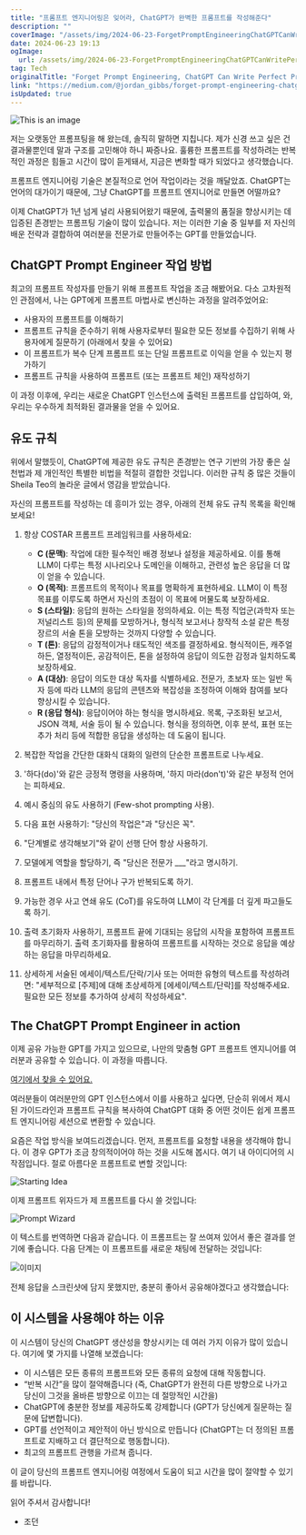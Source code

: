 ```yaml
---
title: "프롬프트 엔지니어링은 잊어라, ChatGPT가 완벽한 프롬프트를 작성해준다"
description: ""
coverImage: "/assets/img/2024-06-23-ForgetPromptEngineeringChatGPTCanWritePerfectPromptsforYou_0.png"
date: 2024-06-23 19:13
ogImage:
  url: /assets/img/2024-06-23-ForgetPromptEngineeringChatGPTCanWritePerfectPromptsforYou_0.png
tag: Tech
originalTitle: "Forget Prompt Engineering, ChatGPT Can Write Perfect Prompts for You"
link: "https://medium.com/@jordan_gibbs/forget-prompt-engineering-chatgpt-can-write-perfect-prompts-for-you-6ad21c4cfa99"
isUpdated: true
---
```


![This is an image](/assets/img/2024-06-23-ForgetPromptEngineeringChatGPTCanWritePerfectPromptsforYou_0.png)

저는 오랫동안 프롬프팅을 해 왔는데, 솔직히 말하면 지칩니다. 제가 신경 쓰고 싶은 건 결과물뿐인데 말과 구조를 고민해야 하니 짜증나요. 훌륭한 프롬프트를 작성하려는 반복적인 과정은 힘들고 시간이 많이 듣게돼서, 지금은 변화할 때가 되었다고 생각했습니다.

프롬프트 엔지니어링 기술은 본질적으로 언어 작업이라는 것을 깨달았죠. ChatGPT는 언어의 대가이기 때문에, 그냥 ChatGPT를 프롬프트 엔지니어로 만들면 어떨까요?

이제 ChatGPT가 1년 넘게 널리 사용되어왔기 때문에, 출력물의 품질을 향상시키는 데 입증된 존경받는 프롬프팅 기술이 많이 있습니다. 저는 이러한 기술 중 일부를 저 자신의 배운 전략과 결합하여 여러분을 전문가로 만들어주는 GPT를 만들었습니다.

<!-- cozy-coder - 수평 -->

<ins class="adsbygoogle"
     style="display:block"
     data-ad-client="ca-pub-4877378276818686"
     data-ad-slot="1107185301"
     data-ad-format="auto"
     data-full-width-responsive="true"></ins>

<script>
     (adsbygoogle = window.adsbygoogle || []).push({});
</script>

## ChatGPT Prompt Engineer 작업 방법

최고의 프롬프트 작성자를 만들기 위해 프롬프트 작업을 조금 해봤어요. 다소 고차원적인 관점에서, 나는 GPT에게 프롬프트 마법사로 변신하는 과정을 알려주었어요:

- 사용자의 프롬프트를 이해하기
- 프롬프트 규칙을 준수하기 위해 사용자로부터 필요한 모든 정보를 수집하기 위해 사용자에게 질문하기 (아래에서 찾을 수 있어요)
- 이 프롬프트가 복수 단계 프롬프트 또는 단일 프롬프트로 이익을 얻을 수 있는지 평가하기
- 프롬프트 규칙을 사용하여 프롬프트 (또는 프롬프트 체인) 재작성하기

이 과정 이후에, 우리는 새로운 ChatGPT 인스턴스에 출력된 프롬프트를 삽입하여, 와, 우리는 우수하게 최적화된 결과물을 얻을 수 있어요.

<!-- cozy-coder - 수평 -->

<ins class="adsbygoogle"
     style="display:block"
     data-ad-client="ca-pub-4877378276818686"
     data-ad-slot="1107185301"
     data-ad-format="auto"
     data-full-width-responsive="true"></ins>

<script>
     (adsbygoogle = window.adsbygoogle || []).push({});
</script>

## 유도 규칙

위에서 말했듯이, ChatGPT에 제공한 유도 규칙은 존경받는 연구 기반의 가장 좋은 실천법과 제 개인적인 특별한 비법을 적절히 결합한 것입니다. 이러한 규칙 중 많은 것들이 Sheila Teo의 놀라운 글에서 영감을 받았습니다.

자신의 프롬프트를 작성하는 데 흥미가 있는 경우, 아래의 전체 유도 규칙 목록을 확인해보세요!

1. 항상 COSTAR 프롬프트 프레임워크를 사용하세요:

   - **C (문맥)**: 작업에 대한 필수적인 배경 정보나 설정을 제공하세요. 이를 통해 LLM이 다루는 특정 시나리오나 도메인을 이해하고, 관련성 높은 응답을 더 많이 얻을 수 있습니다.
   - **O (목적)**: 프롬프트의 목적이나 목표를 명확하게 표현하세요. LLM이 이 특정 목표를 이루도록 하면서 자신의 초점이 이 목표에 머물도록 보장하세요.
   - **S (스타일)**: 응답의 원하는 스타일을 정의하세요. 이는 특정 직업군(과학자 또는 저널리스트 등)의 문체를 모방하거나, 형식적 보고서나 창작적 소설 같은 특정 장르의 서술 톤을 모방하는 것까지 다양할 수 있습니다.
   - **T (톤)**: 응답의 감정적이거나 태도적인 색조를 결정하세요. 형식적이든, 캐주얼하든, 열정적이든, 공감적이든, 톤을 설정하여 응답이 의도한 감정과 일치하도록 보장하세요.
   - **A (대상)**: 응답이 의도한 대상 독자를 식별하세요. 전문가, 초보자 또는 일반 독자 등에 따라 LLM의 응답의 콘텐츠와 복잡성을 조정하여 이해와 참여를 보다 향상시킬 수 있습니다.
   - **R (응답 형식)**: 응답이어야 하는 형식을 명시하세요. 목록, 구조화된 보고서, JSON 객체, 서술 등이 될 수 있습니다. 형식을 정의하면, 이후 분석, 표현 또는 추가 처리 등에 적합한 응답을 생성하는 데 도움이 됩니다.

2. 복잡한 작업을 간단한 대화식 대화의 일련의 단순한 프롬프트로 나누세요.
3. '하다(do)'와 같은 긍정적 명령을 사용하며, '하지 마라(don't)'와 같은 부정적 언어는 피하세요.
4. 예시 중심의 유도 사용하기 (Few-shot prompting 사용).
5. 다음 표현 사용하기: "당신의 작업은"과 "당신은 꼭".
6. "단계별로 생각해보기"와 같이 선행 단어 항상 사용하기.
7. 모델에게 역할을 할당하기, 즉 "당신은 전문가 \_\_\_"라고 명시하기.
8. 프롬프트 내에서 특정 단어나 구가 반복되도록 하기.
9. 가능한 경우 사고 연쇄 유도 (CoT)를 유도하여 LLM이 각 단계를 더 깊게 파고들도록 하기.
10. 출력 초기화자 사용하기, 프롬프트 끝에 기대되는 응답의 시작을 포함하여 프롬프트를 마무리하기. 출력 초기화자를 활용하여 프롬프트를 시작하는 것으로 응답을 예상하는 응답을 마무리하세요.
11. 상세하게 서술된 에세이/텍스트/단락/기사 또는 어떠한 유형의 텍스트를 작성하려면: "세부적으로 [주제]에 대해 초상세하게 [에세이/텍스트/단락]를 작성해주세요. 필요한 모든 정보를 추가하여 상세히 작성하세요".

<!-- cozy-coder - 수평 -->

<ins class="adsbygoogle"
     style="display:block"
     data-ad-client="ca-pub-4877378276818686"
     data-ad-slot="1107185301"
     data-ad-format="auto"
     data-full-width-responsive="true"></ins>

<script>
     (adsbygoogle = window.adsbygoogle || []).push({});
</script>

## The ChatGPT Prompt Engineer in action

이제 공유 가능한 GPT를 가지고 있으므로, 나만의 맞춤형 GPT 프롬프트 엔지니어를 여러분과 공유할 수 있습니다. 이 과정을 따릅니다.

[여기에서 찾을 수 있어요.](link)

여러분들이 여러분만의 GPT 인스턴스에서 이를 사용하고 싶다면, 단순히 위에서 제시된 가이드라인과 프롬프트 규칙을 복사하여 ChatGPT 대화 중 어떤 것이든 쉽게 프롬프트 엔지니어링 세션으로 변환할 수 있습니다.

<!-- cozy-coder - 수평 -->

<ins class="adsbygoogle"
     style="display:block"
     data-ad-client="ca-pub-4877378276818686"
     data-ad-slot="1107185301"
     data-ad-format="auto"
     data-full-width-responsive="true"></ins>

<script>
     (adsbygoogle = window.adsbygoogle || []).push({});
</script>

요즘은 작업 방식을 보여드리겠습니다. 먼저, 프롬프트를 요청할 내용을 생각해야 합니다. 이 경우 GPT가 조금 창의적이어야 하는 것을 시도해 봅시다. 여기 내 아이디어의 시작점입니다. 절로 아름다운 프롬프트로 변할 것입니다:

![Starting Idea](/assets/img/2024-06-23-ForgetPromptEngineeringChatGPTCanWritePerfectPromptsforYou_1.png)

이제 프롬프트 위자드가 제 프롬프트를 다시 쓸 것입니다:

![Prompt Wizard](/assets/img/2024-06-23-ForgetPromptEngineeringChatGPTCanWritePerfectPromptsforYou_2.png)

<!-- cozy-coder - 수평 -->

<ins class="adsbygoogle"
     style="display:block"
     data-ad-client="ca-pub-4877378276818686"
     data-ad-slot="1107185301"
     data-ad-format="auto"
     data-full-width-responsive="true"></ins>

<script>
     (adsbygoogle = window.adsbygoogle || []).push({});
</script>

이 텍스트를 번역하면 다음과 같습니다.
이 프롬프트는 잘 쓰여져 있어서 좋은 결과를 얻기에 좋습니다. 다음 단계는 이 프롬프트를 새로운 채팅에 전달하는 것입니다:

![이미지](/assets/img/2024-06-23-ForgetPromptEngineeringChatGPTCanWritePerfectPromptsforYou_3.png)

전체 응답을 스크린샷에 담지 못했지만, 충분히 좋아서 공유해야겠다고 생각했습니다:

## 이 시스템을 사용해야 하는 이유

<!-- cozy-coder - 수평 -->

<ins class="adsbygoogle"
     style="display:block"
     data-ad-client="ca-pub-4877378276818686"
     data-ad-slot="1107185301"
     data-ad-format="auto"
     data-full-width-responsive="true"></ins>

<script>
     (adsbygoogle = window.adsbygoogle || []).push({});
</script>

이 시스템이 당신의 ChatGPT 생산성을 향상시키는 데 여러 가지 이유가 많이 있습니다. 여기에 몇 가지를 나열해 보겠습니다:

- 이 시스템은 모든 종류의 프롬프트와 모든 종류의 요청에 대해 작동합니다.
- “반복 시간”을 많이 절약해줍니다 (즉, ChatGPT가 완전히 다른 방향으로 나가고 당신이 그것을 올바른 방향으로 이끄는 데 절망적인 시간을)
- ChatGPT에 충분한 정보를 제공하도록 강제합니다 (GPT가 당신에게 질문하는 질문에 답변합니다).
- GPT를 선언적이고 제안적이 아닌 방식으로 만듭니다 (ChatGPT는 더 정의된 프롬프트로 지배하고 더 결단적으로 행동합니다).
- 최고의 프롬프트 관행을 가르쳐 줍니다.

이 글이 당신의 프롬프트 엔지니어링 여정에서 도움이 되고 시간을 많이 절약할 수 있기를 바랍니다.

읽어 주셔서 감사합니다!

<!-- cozy-coder - 수평 -->

<ins class="adsbygoogle"
     style="display:block"
     data-ad-client="ca-pub-4877378276818686"
     data-ad-slot="1107185301"
     data-ad-format="auto"
     data-full-width-responsive="true"></ins>

<script>
     (adsbygoogle = window.adsbygoogle || []).push({});
</script>

- 조던
